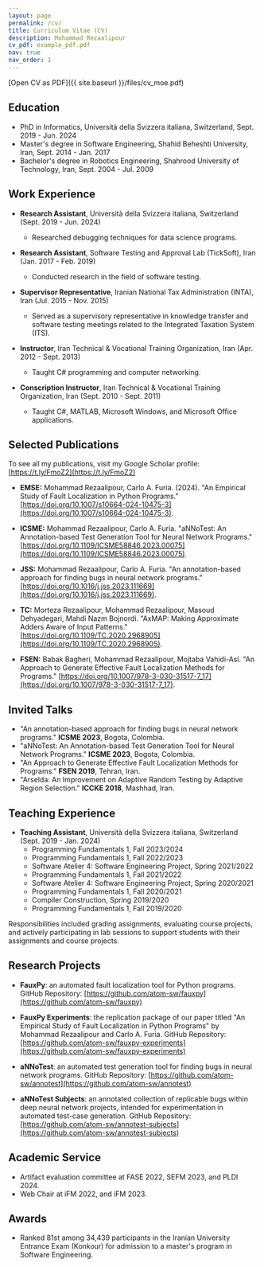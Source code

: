 ```yaml
---
layout: page
permalink: /cv/
title: Curriculum Vitae (CV)
description: Mohammad Rezaalipour
cv_pdf: example_pdf.pdf
nav: true
nav_order: 1
---
```


[Open CV as PDF]({{ site.baseurl }}/files/cv_moe.pdf)

## Education
* PhD in Informatics, Università della Svizzera italiana, Switzerland, Sept. 2019 - Jun. 2024
* Master's degree in Software Engineering, Shahid Beheshti University, Iran, Sept. 2014 - Jan. 2017
* Bachelor's degree in Robotics Engineering, Shahrood University of Technology, Iran, Sept. 2004 - Jul. 2009

## Work Experience
* **Research Assistant**, Università della Svizzera italiana, Switzerland (Sept. 2019 - Jun. 2024)
  * Researched debugging techniques for data science programs.

* **Research Assistant**, Software Testing and Approval Lab (TickSoft), Iran (Jan. 2017 - Feb. 2019)
  * Conducted research in the field of software testing.

* **Supervisor Representative**, Iranian National Tax Administration (INTA), Iran (Jul. 2015 - Nov. 2015)
  * Served as a supervisory representative in knowledge transfer and software testing meetings related to the Integrated Taxation System (ITS).

* **Instructor**, Iran Technical & Vocational Training Organization, Iran (Apr. 2012 - Sept. 2013)
  * Taught C# programming and computer networking.

* **Conscription Instructor**, Iran Technical & Vocational Training Organization, Iran (Sept. 2010 - Sept. 2011)
  * Taught C#, MATLAB, Microsoft Windows, and Microsoft Office applications.

## Selected Publications
To see all my publications, visit my Google Scholar profile: [https://t.ly/FmoZ2](https://t.ly/FmoZ2)

* **EMSE:** Mohammad Rezaalipour, Carlo A. Furia. (2024). "An Empirical Study of Fault Localization in Python Programs." [https://doi.org/10.1007/s10664-024-10475-3](https://doi.org/10.1007/s10664-024-10475-3).

* **ICSME:** Mohammad Rezaalipour, Carlo A. Furia. "aNNoTest: An Annotation-based Test Generation Tool for Neural Network Programs." [https://doi.org/10.1109/ICSME58846.2023.00075](https://doi.org/10.1109/ICSME58846.2023.00075).

* **JSS:** Mohammad Rezaalipour, Carlo A. Furia. "An annotation-based approach for finding bugs in neural network programs." [https://doi.org/10.1016/j.jss.2023.111669](https://doi.org/10.1016/j.jss.2023.111669).

* **TC:** Morteza Rezaalipour, Mohammad Rezaalipour, Masoud Dehyadegari, Mahdi Nazm Bojnordi. "AxMAP: Making Approximate Adders Aware of Input Patterns." [https://doi.org/10.1109/TC.2020.2968905](https://doi.org/10.1109/TC.2020.2968905).

* **FSEN:** Babak Bagheri, Mohammad Rezaalipour, Mojtaba Vahidi-Asl. "An Approach to Generate Effective Fault Localization Methods for Programs." [https://doi.org/10.1007/978-3-030-31517-7_17](https://doi.org/10.1007/978-3-030-31517-7_17).

## Invited Talks
* "An annotation-based approach for finding bugs in neural network programs." **ICSME 2023**, Bogota, Colombia.
* "aNNoTest: An Annotation-based Test Generation Tool for Neural Network Programs." **ICSME 2023**, Bogota, Colombia.
* "An Approach to Generate Effective Fault Localization Methods for Programs." **FSEN 2019**, Tehran, Iran.
* "Arselda: An Improvement on Adaptive Random Testing by Adaptive Region Selection." **ICCKE 2018**, Mashhad, Iran.

## Teaching Experience
* **Teaching Assistant**, Università della Svizzera italiana, Switzerland (Sept. 2019 - Jan. 2024)
  * Programming Fundamentals 1, Fall 2023/2024
  * Programming Fundamentals 1, Fall 2022/2023
  * Software Atelier 4: Software Engineering Project, Spring 2021/2022
  * Programming Fundamentals 1, Fall 2021/2022
  * Software Atelier 4: Software Engineering Project, Spring 2020/2021
  * Programming Fundamentals 1, Fall 2020/2021
  * Compiler Construction, Spring 2019/2020
  * Programming Fundamentals 1, Fall 2019/2020

Responsibilities included grading assignments, evaluating course projects, and actively participating in lab sessions to support students with their assignments and course projects.

## Research Projects
* **FauxPy**: an automated fault localization tool for Python programs. GitHub Repository: [https://github.com/atom-sw/fauxpy](https://github.com/atom-sw/fauxpy)

* **FauxPy Experiments**: the replication package of our paper titled "An Empirical Study of Fault Localization in Python Programs" by Mohammad Rezaalipour and Carlo A. Furia. GitHub Repository: [https://github.com/atom-sw/fauxpy-experiments](https://github.com/atom-sw/fauxpy-experiments)

* **aNNoTest**: an automated test generation tool for finding bugs in neural network programs. GitHub Repository: [https://github.com/atom-sw/annotest](https://github.com/atom-sw/annotest)

* **aNNoTest Subjects**: an annotated collection of replicable bugs within deep neural network projects, intended for experimentation in automated test-case generation. GitHub Repository: [https://github.com/atom-sw/annotest-subjects](https://github.com/atom-sw/annotest-subjects)

## Academic Service
* Artifact evaluation committee at FASE 2022, SEFM 2023, and PLDI 2024.
* Web Chair at iFM 2022, and iFM 2023.

## Awards
* Ranked 81st among 34,439 participants in the Iranian University Entrance Exam (Konkour) for admission to a master's program in Software Engineering.
